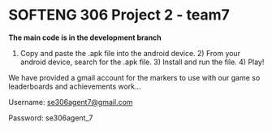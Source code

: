 SOFTENG 306 Project 2 - team7
=====

**The main code is in the development branch**

1) Copy and paste the .apk file into the android device. 2) From your android device, search for the .apk file. 3) Install and run the file. 4) Play!

We have provided a gmail account for the markers to use with our game so leaderboards and achievements work...

Username: se306agent7@gmail.com

Password: se306agent_7
